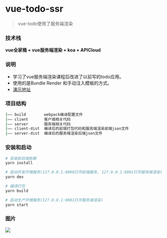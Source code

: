 # vue-todo-ssr

> vue-todo使用了服务端渲染

### 技术栈

**vue全家桶 + vue服务端渲染 + koa + APICloud**

### 说明

- 学习了vue服务端渲染课程后改进了以前写的todo应用。
- 使用的是Bundle Render 和手动注入模板的方式。
- [演示地址](http://todo.haledeng.com)

### 项目结构

```bash
|—— build        webpack编译配置文件
|—— client       客户端相关代码
|—— server       服务端相关代码
|—— client-dist  编译后的前端打包代码和服务端渲染前端json文件
|—— server-dist  编译后的服务端渲染后端json文件
```

### 安装和启动

```bash
# 安装前后端依赖
yarn install

# 启动开发环境服务(127.0.0.1:8080打开前端服务, 127.0.0.1:8081打开服务端渲染)
yarn dev

# 编译打包
yarn build

# 启动生产环境服务(127.0.0.1:8081打开服务端渲染)
yarn start
```

### 图片

![](http://p5j8134h3.bkt.clouddn.com/vue-todo-ssr-show.png)
